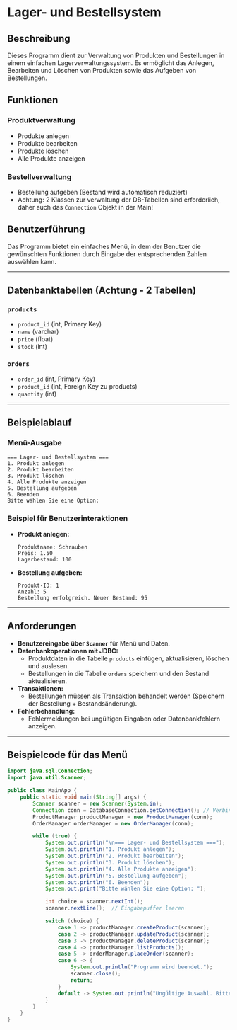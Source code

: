 # Lager- und Bestellsystem

## Beschreibung
Dieses Programm dient zur Verwaltung von Produkten und Bestellungen in einem einfachen Lagerverwaltungssystem. Es ermöglicht das Anlegen, Bearbeiten und Löschen von Produkten sowie das Aufgeben von Bestellungen.

## Funktionen
### Produktverwaltung
- Produkte anlegen
- Produkte bearbeiten
- Produkte löschen
- Alle Produkte anzeigen

### Bestellverwaltung
- Bestellung aufgeben (Bestand wird automatisch reduziert)
- Achtung: 2 Klassen zur verwaltung der DB-Tabellen sind erforderlich, daher auch das `Connection` Objekt in der Main!

## Benutzerführung
Das Programm bietet ein einfaches Menü, in dem der Benutzer die gewünschten Funktionen durch Eingabe der entsprechenden Zahlen auswählen kann.

---

## Datenbanktabellen (Achtung - 2 Tabellen)

### `products`
- `product_id` (int, Primary Key)
- `name` (varchar)
- `price` (float)
- `stock` (int)

### `orders`
- `order_id` (int, Primary Key)
- `product_id` (int, Foreign Key zu products)
- `quantity` (int)

---

## Beispielablauf

### Menü-Ausgabe
```
=== Lager- und Bestellsystem ===  
1. Produkt anlegen  
2. Produkt bearbeiten  
3. Produkt löschen  
4. Alle Produkte anzeigen  
5. Bestellung aufgeben  
6. Beenden  
Bitte wählen Sie eine Option:
```

### Beispiel für Benutzerinteraktionen
- **Produkt anlegen:**
  ```
  Produktname: Schrauben
  Preis: 1.50
  Lagerbestand: 100
  ```

- **Bestellung aufgeben:**
  ```
  Produkt-ID: 1
  Anzahl: 5
  Bestellung erfolgreich. Neuer Bestand: 95
  ```

---

## Anforderungen
- **Benutzereingabe über `Scanner`** für Menü und Daten.
- **Datenbankoperationen mit JDBC:**
    - Produktdaten in die Tabelle `products` einfügen, aktualisieren, löschen und auslesen.
    - Bestellungen in die Tabelle `orders` speichern und den Bestand aktualisieren.
- **Transaktionen:**
    - Bestellungen müssen als Transaktion behandelt werden (Speichern der Bestellung + Bestandsänderung).
- **Fehlerbehandlung:**
    - Fehlermeldungen bei ungültigen Eingaben oder Datenbankfehlern anzeigen.

---

## Beispielcode für das Menü

```java
import java.sql.Connection;
import java.util.Scanner;

public class MainApp {
    public static void main(String[] args) {
        Scanner scanner = new Scanner(System.in);
        Connection conn = DatabaseConnection.getConnection(); // Verbindung zur DB herstellen
        ProductManager productManager = new ProductManager(conn);
        OrderManager orderManager = new OrderManager(conn);

        while (true) {
            System.out.println("\n=== Lager- und Bestellsystem ===");
            System.out.println("1. Produkt anlegen");
            System.out.println("2. Produkt bearbeiten");
            System.out.println("3. Produkt löschen");
            System.out.println("4. Alle Produkte anzeigen");
            System.out.println("5. Bestellung aufgeben");
            System.out.println("6. Beenden");
            System.out.print("Bitte wählen Sie eine Option: ");

            int choice = scanner.nextInt();
            scanner.nextLine();  // Eingabepuffer leeren

            switch (choice) {
                case 1 -> productManager.createProduct(scanner);
                case 2 -> productManager.updateProduct(scanner);
                case 3 -> productManager.deleteProduct(scanner);
                case 4 -> productManager.listProducts();
                case 5 -> orderManager.placeOrder(scanner);
                case 6 -> {
                    System.out.println("Programm wird beendet.");
                    scanner.close();
                    return;
                }
                default -> System.out.println("Ungültige Auswahl. Bitte erneut versuchen.");
            }
        }
    }
}
